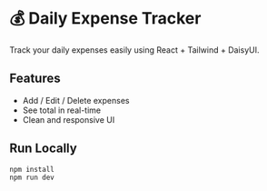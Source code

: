 # 💰 Daily Expense Tracker

Track your daily expenses easily using React + Tailwind + DaisyUI.

## Features

- Add / Edit / Delete expenses
- See total in real-time
- Clean and responsive UI

## Run Locally

```bash
npm install
npm run dev
```
